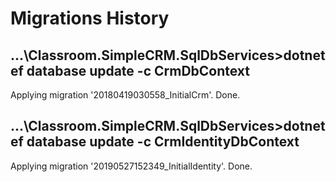 ﻿# Migrations History

## ...\Classroom.SimpleCRM.SqlDbServices>dotnet ef database update -c CrmDbContext
Applying migration '20180419030558_InitialCrm'.
Done.

## ...\Classroom.SimpleCRM.SqlDbServices>dotnet ef database update -c CrmIdentityDbContext
Applying migration '20190527152349_InitialIdentity'.
Done.
